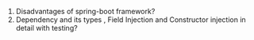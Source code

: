1. Disadvantages of spring-boot framework?
2. Dependency and its types , Field Injection and Constructor injection in detail with testing?
